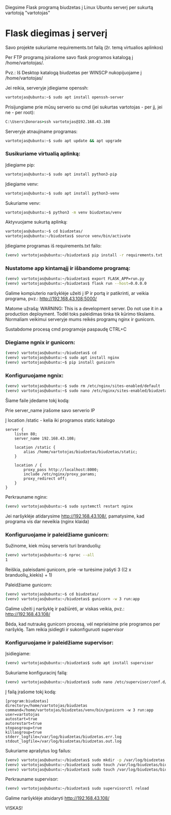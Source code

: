 Diegsime Flask programą biudzetas į Linux Ubuntu serverį per sukurtą vartotoją "vartotojas"

# Flask diegimas į serverį

Savo projekte sukuriame requirements.txt failą (žr. temą virtualios aplinkos)

Per FTP programą įsirašome savo flask programos katalogą į /home/vartotojas/.

Pvz.:
Iš Desktop katalogą biudzetas per WINSCP nukopijuojame į /home/vartotojas/

Jei reikia, serveryje įdiegiame openssh:
```bash
vartotojas@ubuntu:~$ sudo apt install openssh-server
```

Prisijungiame prie mūsų serverio su cmd (jei sukurtas vartotojas - per jį, jei ne - per root):
```cmd
C:\Users\Donoras>ssh vartotojas@192.168.43.108
```

Serveryje atnaujiname programas:
```bash
vartotojas@ubuntu:~$ sudo apt update && apt upgrade  
```

### Susikuriame virtualią aplinką:

Įdiegiame pip:
```bash
vartotojas@ubuntu:~$ sudo apt install python3-pip
```
Įdiegiame venv:
```bash
vartotojas@ubuntu:~$ sudo apt install python3-venv
```
Sukuriame venv:
```bash
vartotojas@ubuntu:~$ python3 -m venv biudzetas/venv
```
Aktyvuojame sukurtą aplinką:
```bash
vartotojas@ubuntu:~$ cd biudzetas/
vartotojas@ubuntu:~/biudzetas$ source venv/bin/activate
```
Įdiegiame programas iš requirements.txt failo:
```bash
(venv) vartotojas@ubuntu:~/biudzetas$ pip install -r requirements.txt
```

### Nustatome app kintamąjį ir išbandome programą:

```bash
(venv) vartotojas@ubuntu:~/biudzetas$ export FLASK_APP=run.py
(venv) vartotojas@ubuntu:~/biudzetas$ flask run --host=0.0.0.0
```

Galime kompiuterio naršyklėje užeiti į IP ir portą ir patikrinti, ar veikia programa, pvz.:
http://192.168.43.108:5000/

Matome užrašą:
WARNING: This is a development server. Do not use it in a production deployment.
Todėl toks paleidimas tinka tik kūrimo tikslams. Normaliam veikimui serveryje mums reikės programų nginx ir gunicorn.

Sustabdome procesą cmd programoje paspaudę CTRL+C

### Diegiame ngnix ir gunicorn:
```bash
(venv) vartotojas@ubuntu:~/biudzetas$ cd
(venv) vartotojas@ubuntu:~$ sudo apt install nginx
(venv) vartotojas@ubuntu:~$ pip install gunicorn
```

### Konfiguruojame ngnix:
```bash
(venv) vartotojas@ubuntu:~$ sudo rm /etc/nginx/sites-enabled/default
(venv) vartotojas@ubuntu:~$ sudo nano /etc/nginx/sites-enabled/biudzetas
```

Šiame faile įdedame tokį kodą:

Prie server_name įrašome savo serverio IP

Į location /static - kelia iki programos static katalogo

```
server {
    listen 80;
    server_name 192.168.43.108;

    location /static {
        alias /home/vartotojas/biudzetas/biudzetas/static;
    }

    location / {
        proxy_pass http://localhost:8000;
        include /etc/nginx/proxy_params;
        proxy_redirect off;
    }
}

```

Perkrauname nginx:
```bash
(venv) vartotojas@ubuntu:~$ sudo systemctl restart nginx
```

Jei naršyklėje atidarysime http://192.168.43.108/, pamatysime, kad programa vis dar neveikia (nginx klaida)

### Konfiguruojame ir paleidžiame gunicorn:
Sužinome, kiek mūsų serveris turi branduolių:
```bash
(venv) vartotojas@ubuntu:~$ nproc --all
1
```
Reiškia, paleisdami gunicorn, prie -w turėsime įrašyti 3 ((2 x branduolių_kiekis) + 1)

Paleidžiame gunicorn:
```bash
(venv) vartotojas@ubuntu:~$ cd biudzetas/
(venv) vartotojas@ubuntu:~/biudzetas$ gunicorn -w 3 run:app
```

Galime užeiti į naršyklę ir pažiūrėti, ar viskas veikia, pvz.: http://192.168.43.108/

Bėda, kad nutraukę gunicorn procesą, vėl neprieisime prie programos per naršyklę. Tam reikia įsidiegti ir sukonfiguruoti supervisor

### Konfiguruojame ir paleidžiame supervisor:
Įsidiegiame:
```bash
(venv) vartotojas@ubuntu:~/biudzetas$ sudo apt install supervisor
```
Sukuriame konfiguracinį failą:
```bash
(venv) vartotojas@ubuntu:~/biudzetas$ sudo nano /etc/supervisor/conf.d/biudzetas.conf 
```
Į failą įrašome tokį kodą:
```
[program:biudzetas]                                                    directory=/home/vartotojas/biudzetas
command=/home/vartotojas/biudzetas/venv/bin/gunicorn -w 3 run:app
user=vartotojas
autostart=true
autorestart=true
stopasgroup=true
killasgroup=true
stderr_logfile=/var/log/biudzetas/biudzetas.err.log
stdout_logfile=/var/log/biudzetas/biudzetas.out.log
```

Sukuriame aprašytus log failus:
```bash
(venv) vartotojas@ubuntu:~/biudzetas$ sudo mkdir -p /var/log/biudzetas
(venv) vartotojas@ubuntu:~/biudzetas$ sudo touch /var/log/biudzetas/biudzetas.err.log
(venv) vartotojas@ubuntu:~/biudzetas$ sudo touch /var/log/biudzetas/biudzetas.out.log
```

Perkrauname supervisor:
```bash
(venv) vartotojas@ubuntu:~/biudzetas$ sudo supervisorctl reload
```

Galime naršyklėje atsidaryti http://192.168.43.108/

VISKAS!